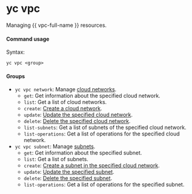 # yc vpc

Managing {{ vpc-full-name }} resources.

#### Command usage

Syntax:

`yc vpc <group>`

#### Groups

- `yc vpc network`: Manage [cloud networks](../../../vpc/concepts/network.md#network).
   - `get`: Get information about the specified cloud network.
   - `list`: Get a list of cloud networks.
   - `create`: [Create a cloud network](../../../vpc/operations/network-create.md).
   - `update`: [Update the specified cloud network](../../../vpc/operations/network-update.md).
   - `delete`: [Delete the specified cloud network](../../../vpc/operations/network-delete.md).
   - `list-subnets`: Get a list of subnets of the specified cloud network.
   - `list-operations`: Get a list of operations for the specified cloud network.
- `yc vpc subnet`: Manage [subnets](../../../vpc/concepts/network.md#subnet).
   - `get`: Get information about the specified subnet.
   - `list`: Get a list of subnets.
   - `create`: [Create a subnet in the specified cloud network](../../../vpc/operations/subnet-create.md).
   - `update`: [Update the specified subnet](../../../vpc/operations/subnet-update.md).
   - `delete`: [Delete the specified subnet](../../../vpc/operations/subnet-delete.md).
   - `list-operations`: Get a list of operations for the specified subnet.
